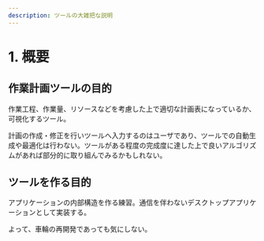 ```yaml
---
description: ツールの大雑把な説明
---
```


# 1. 概要

## 作業計画ツールの目的

作業工程、作業量、リソースなどを考慮した上で適切な計画表になっているか、可視化するツール。

計画の作成・修正を行いツールへ入力するのはユーザであり、ツールでの自動生成や最適化は行わない。ツールがある程度の完成度に達した上で良いアルゴリズムがあれば部分的に取り組んでみるかもしれない。



## ツールを作る目的

アプリケーションの内部構造を作る練習。通信を伴わないデスクトップアプリケーションとして実装する。

よって、車輪の再開発であっても気にしない。

